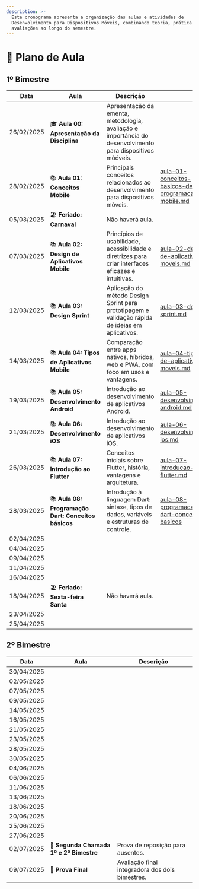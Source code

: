 ```yaml
---
description: >-
  Este cronograma apresenta a organização das aulas e atividades de
  Desenvolvimento para Dispositivos Móveis, combinando teoria, prática e
  avaliações ao longo do semestre.
---
```


# 📆 Plano de Aula

## 1º Bimestre

<table data-card-size="large" data-column-title-hidden data-view="cards"><thead><tr><th>Data</th><th>Aula</th><th>Descrição</th><th data-hidden data-card-target data-type="content-ref"></th></tr></thead><tbody><tr><td>26/02/2025</td><td><span data-gb-custom-inline data-tag="emoji" data-code="1f393">🎓</span> <strong>Aula 00: Apresentação da Disciplina</strong></td><td>Apresentação da ementa, metodologia, avaliação e importância do desenvolvimento para dispositivos móóveis.</td><td></td></tr><tr><td>28/02/2025</td><td><span data-gb-custom-inline data-tag="emoji" data-code="1f4da">📚</span> <strong>Aula 01: Conceitos Mobile</strong></td><td>Principais conceitos relacionados ao desenvolvimento para dispositivos móveis.</td><td><a href="../02-notas-de-aula/aula-01-conceitos-basicos-de-programacao-mobile.md">aula-01-conceitos-basicos-de-programacao-mobile.md</a></td></tr><tr><td>05/03/2025</td><td><span data-gb-custom-inline data-tag="emoji" data-code="1f3d6">🏖️</span> <strong>Feriado: Carnaval</strong></td><td>Não haverá aula.</td><td></td></tr><tr><td>07/03/2025</td><td><span data-gb-custom-inline data-tag="emoji" data-code="1f4da">📚</span> <strong>Aula 02: Design de Aplicativos Mobile</strong></td><td>Princípios de usabilidade, acessibilidade e diretrizes para criar interfaces eficazes e intuitivas.</td><td><a href="../02-notas-de-aula/aula-02-design-de-aplicativos-moveis.md">aula-02-design-de-aplicativos-moveis.md</a></td></tr><tr><td>12/03/2025</td><td><span data-gb-custom-inline data-tag="emoji" data-code="1f4da">📚</span> <strong>Aula 03: Design Sprint</strong></td><td>Aplicação do método Design Sprint para prototipagem e validação rápida de ideias em aplicativos.</td><td><a href="../02-notas-de-aula/aula-03-design-sprint.md">aula-03-design-sprint.md</a></td></tr><tr><td>14/03/2025</td><td><span data-gb-custom-inline data-tag="emoji" data-code="1f4da">📚</span> <strong>Aula 04: Tipos de Aplicativos Mobile</strong></td><td>Comparação entre apps nativos, híbridos, web e PWA, com foco em usos e vantagens.</td><td><a href="../02-notas-de-aula/aula-04-tipos-de-aplicativos-moveis.md">aula-04-tipos-de-aplicativos-moveis.md</a></td></tr><tr><td>19/03/2025</td><td><span data-gb-custom-inline data-tag="emoji" data-code="1f4da">📚</span> <strong>Aula 05: Desenvolvimento Android</strong></td><td>Introdução ao desenvolvimento de aplicativos Android.</td><td><a href="../02-notas-de-aula/aula-05-desenvolvimento-android.md">aula-05-desenvolvimento-android.md</a></td></tr><tr><td>21/03/2025</td><td><span data-gb-custom-inline data-tag="emoji" data-code="1f4da">📚</span> <strong>Aula 06: Desenvolvimento iOS</strong></td><td>Introdução ao desenvolvimento de aplicativos iOS.</td><td><a href="../02-notas-de-aula/aula-06-desenvolvimento-ios.md">aula-06-desenvolvimento-ios.md</a></td></tr><tr><td>26/03/2025</td><td><span data-gb-custom-inline data-tag="emoji" data-code="1f4da">📚</span> <strong>Aula 07: Introdução ao Flutter</strong></td><td>Conceitos iniciais sobre Flutter, história, vantagens e arquitetura.</td><td><a href="../02-notas-de-aula/aula-07-introducao-ao-flutter.md">aula-07-introducao-ao-flutter.md</a></td></tr><tr><td>28/03/2025</td><td><span data-gb-custom-inline data-tag="emoji" data-code="1f4da">📚</span> <strong>Aula 08: Programação Dart: Conceitos básicos</strong></td><td>Introdução à linguagem Dart: sintaxe, tipos de dados, variáveis e estruturas de controle.</td><td><a href="../02-notas-de-aula/aula-08-programacao-dart-conceitos-basicos/">aula-08-programacao-dart-conceitos-basicos</a></td></tr><tr><td>02/04/2025</td><td></td><td></td><td></td></tr><tr><td>04/04/2025</td><td></td><td></td><td></td></tr><tr><td>09/04/2025</td><td></td><td></td><td></td></tr><tr><td>11/04/2025</td><td></td><td></td><td></td></tr><tr><td>16/04/2025</td><td></td><td></td><td></td></tr><tr><td>18/04/2025</td><td><span data-gb-custom-inline data-tag="emoji" data-code="1f3d6">🏖️</span> <strong>Feriado: Sexta-feira Santa</strong></td><td>Não haverá aula.</td><td></td></tr><tr><td>23/04/2025</td><td></td><td></td><td></td></tr><tr><td>25/04/2025</td><td></td><td></td><td></td></tr></tbody></table>



## 2º Bimestre

<table data-card-size="large" data-column-title-hidden data-view="cards"><thead><tr><th>Data</th><th>Aula</th><th>Descrição</th></tr></thead><tbody><tr><td>30/04/2025</td><td></td><td></td></tr><tr><td>02/05/2025</td><td></td><td></td></tr><tr><td>07/05/2025</td><td></td><td></td></tr><tr><td>09/05/2025</td><td></td><td></td></tr><tr><td>14/05/2025</td><td></td><td></td></tr><tr><td>16/05/2025</td><td></td><td></td></tr><tr><td>21/05/2025</td><td></td><td></td></tr><tr><td>23/05/2025</td><td></td><td></td></tr><tr><td>28/05/2025</td><td></td><td></td></tr><tr><td>30/05/2025</td><td></td><td></td></tr><tr><td>04/06/2025</td><td></td><td></td></tr><tr><td>06/06/2025</td><td></td><td></td></tr><tr><td>11/06/2025</td><td></td><td></td></tr><tr><td>13/06/2025</td><td></td><td></td></tr><tr><td>18/06/2025</td><td></td><td></td></tr><tr><td>20/06/2025</td><td></td><td></td></tr><tr><td>25/06/2025</td><td></td><td></td></tr><tr><td>27/06/2025</td><td></td><td></td></tr><tr><td>02/07/2025</td><td><span data-gb-custom-inline data-tag="emoji" data-code="1f4dd">📝</span> <strong>Segunda Chamada 1º e 2º Bimestre</strong></td><td>Prova de reposição para ausentes.</td></tr><tr><td>09/07/2025</td><td><span data-gb-custom-inline data-tag="emoji" data-code="1f4dd">📝</span> <strong>Prova Final</strong></td><td>Avaliação final integradora dos dois bimestres.</td></tr></tbody></table>

